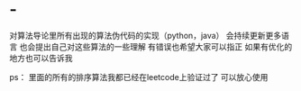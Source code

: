 # -
对算法导论里所有出现的算法伪代码的实现（python，java）
会持续更新更多语言
也会提出自己对这些算法的一些理解
有错误也希望大家可以指正
如果有优化的地方也可以告诉我

ps：
里面的所有的排序算法我都已经在leetcode上验证过了 可以放心使用
